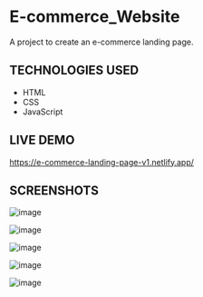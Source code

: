 # E-commerce_Website
A project to create an e-commerce landing page.

## TECHNOLOGIES USED
* HTML
* CSS
* JavaScript


## LIVE DEMO
https://e-commerce-landing-page-v1.netlify.app/ 

## SCREENSHOTS
![image](https://github.com/sengweihan/E-commerce_Website/assets/75483818/6921ab32-13f9-4f94-8ce0-e52cdb04421e)

![image](https://github.com/sengweihan/E-commerce_Website/assets/75483818/e02bb69f-6baa-4b24-9bbd-18f5ea3beead)

![image](https://github.com/sengweihan/E-commerce_Website/assets/75483818/69329bfd-02c6-4520-a1dd-afb9ebccb15f)

![image](https://github.com/sengweihan/E-commerce_Website/assets/75483818/d9728f61-754f-491f-bb63-781ebe98cbec)

![image](https://github.com/sengweihan/E-commerce_Website/assets/75483818/34f36805-dbc7-44a2-8b6b-f55585508fd5)


